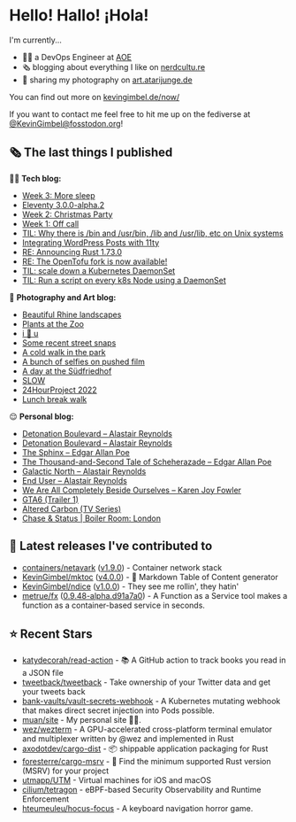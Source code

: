 # Hello! Hallo! ¡Hola!

I'm currently...
- 👨‍💻 a DevOps Engineer at [AOE](https://aoe.com)
- 🗞 blogging about everything I like on [nerdcultu.re](https://nerdcultu.re)
- 📸 sharing my photography on [art.atarijunge.de](https://art.atarijunge.de)

You can find out more on [kevingimbel.de/now/](https://kevingimbel.de/now/)

If you want to contact me feel free to hit me up on the fediverse at [@KevinGimbel@fosstodon.org](https://fosstodon.org/@KevinGimbel)!

## 🗞 The last things I published

🧑‍💻 **Tech blog:**

- [Week 3: More sleep](https://kevingimbel.de/blog/2023/12/week-3-more-sleep/)
- [Eleventy 3.0.0-alpha.2](https://kevingimbel.de/blog/2023/12/eleventy-3-0-0-alpha-2/)
- [Week 2: Christmas Party](https://kevingimbel.de/blog/2023/12/week-2-christmas-party/)
- [Week 1: Off call](https://kevingimbel.de/blog/2023/12/week-1-off-call/)
- [TIL: Why there is /bin and /usr/bin, /lib and /usr/lib, etc on Unix systems](https://kevingimbel.de/blog/2023/11/til-why-there-is-bin-and-usr-bin-lib-and-usr-lib-on-unix-systems/)
- [Integrating WordPress Posts with 11ty](https://kevingimbel.de/blog/2023/11/integrating-wordpress-posts-with-11ty/)
- [RE: Announcing Rust 1.73.0](https://kevingimbel.de/blog/2023/10/re-announcing-rust-1-73-0/)
- [RE: The OpenTofu fork is now available!](https://kevingimbel.de/blog/2023/09/re-the-opentofu-fork-is-now-available/)
- [TIL: scale down a Kubernetes DaemonSet](https://kevingimbel.de/blog/2023/09/til-scale-down-a-kubernetes-daemonset/)
- [TIL: Run a script on every k8s Node using  a DaemonSet](https://kevingimbel.de/blog/2023/09/til-run-a-script-on-every-k8s-node-using-a-daemonset/)

📸 **Photography and Art blog:**

- [Beautiful Rhine landscapes](https://art.atarijunge.de/2023/07/beautiful-rhine-landscapes/)
- [Plants at the Zoo](https://art.atarijunge.de/2023/06/plants-at-the-zoo/)
- [i 🤍 u](https://art.atarijunge.de/2023/03/i-%f0%9f%a4%8d-u/)
- [Some recent street snaps](https://art.atarijunge.de/2023/03/some-recent-street-snaps/)
- [A cold walk in the park](https://art.atarijunge.de/2022/12/a-cold-walk-in-the-park/)
- [A bunch of selfies on pushed film](https://art.atarijunge.de/2022/12/a-bunch-of-selfies-on-pushed-film/)
- [A day at the Südfriedhof](https://art.atarijunge.de/2022/12/a-day-at-the-sudfriedhof/)
- [SLOW](https://art.atarijunge.de/2022/11/slow/)
- [24HourProject 2022](https://art.atarijunge.de/2022/09/24hourproject-2022/)
- [Lunch break walk](https://art.atarijunge.de/2022/06/lunch-break-walk/)

😌 **Personal blog:**

- [Detonation Boulevard – Alastair Reynolds](https://nerdcultu.re/2023/12/29/detonation-boulevard-alastair-reynolds-2/)
- [Detonation Boulevard – Alastair Reynolds](https://nerdcultu.re/2023/12/29/detonation-boulevard-alastair-reynolds/)
- [The Sphinx – Edgar Allan Poe](https://nerdcultu.re/2023/12/29/the-sphinx-edgar-allan-poe/)
- [The Thousand-and-Second Tale of Scheherazade – Edgar Allan Poe](https://nerdcultu.re/2023/12/29/the-thousand-and-second-tale-of-scheherazade-edgar-allan-poe/)
- [Galactic North – Alastair Reynolds](https://nerdcultu.re/2023/12/28/galactic-north-alastair-reynolds/)
- [End User – Alastair Reynolds](https://nerdcultu.re/2023/12/28/end-user-alastair-reynolds/)
- [We Are All Completely Beside Ourselves – Karen Joy Fowler](https://nerdcultu.re/2023/12/19/we-are-all-completely-beside-ourselves-karen-joy-fowler/)
- [GTA6 (Trailer 1)](https://nerdcultu.re/2023/12/06/gta6-trailer-1/)
- [Altered Carbon (TV Series)](https://nerdcultu.re/2023/12/02/altered-carbon-tv-series/)
- [Chase &amp; Status | Boiler Room: London](https://nerdcultu.re/2023/10/20/chase-status-boiler-room-london/)

## 🔭 Latest releases I've contributed to

- [containers/netavark](https://github.com/containers/netavark) ([v1.9.0](https://github.com/containers/netavark/releases/tag/v1.9.0)) - Container network stack
- [KevinGimbel/mktoc](https://github.com/KevinGimbel/mktoc) ([v4.0.0](https://github.com/KevinGimbel/mktoc/releases/tag/v4.0.0)) - 🦀 Markdown Table of Content generator
- [KevinGimbel/ndice](https://github.com/KevinGimbel/ndice) ([v1.0.0](https://github.com/KevinGimbel/ndice/releases/tag/v1.0.0)) - They see me rollin&#39;, they hatin&#39; 
- [metrue/fx](https://github.com/metrue/fx) ([0.9.48-alpha.d91a7a0](https://github.com/metrue/fx/releases/tag/0.9.48-alpha.d91a7a0)) - A Function as a Service tool makes a function as a  container-based service in seconds.

## ⭐ Recent Stars

- [katydecorah/read-action](https://github.com/katydecorah/read-action) - 📚 A GitHub action to track books you read in a JSON file
- [tweetback/tweetback](https://github.com/tweetback/tweetback) - Take ownership of your Twitter data and get your tweets back
- [bank-vaults/vault-secrets-webhook](https://github.com/bank-vaults/vault-secrets-webhook) - A Kubernetes mutating webhook that makes direct secret injection into Pods possible. 
- [muan/site](https://github.com/muan/site) - My personal site ✌🏼.
- [wez/wezterm](https://github.com/wez/wezterm) - A GPU-accelerated cross-platform terminal emulator and multiplexer written by @wez and implemented in Rust
- [axodotdev/cargo-dist](https://github.com/axodotdev/cargo-dist) - 📦 shippable application packaging for Rust
- [foresterre/cargo-msrv](https://github.com/foresterre/cargo-msrv) - 🦀 Find the minimum supported Rust version (MSRV) for your project
- [utmapp/UTM](https://github.com/utmapp/UTM) - Virtual machines for iOS and macOS
- [cilium/tetragon](https://github.com/cilium/tetragon) - eBPF-based Security Observability and Runtime Enforcement
- [hteumeuleu/hocus-focus](https://github.com/hteumeuleu/hocus-focus) - A keyboard navigation horror game.

